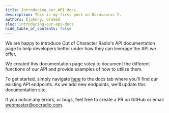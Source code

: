 ```yaml
---
title: Introducing our API docs
description: This is my first post on Docusaurus 2.
authors: [johnny, drake]
slug: introducing-our-api-docs
hide_table_of_contents: false
---
```


We are happy to introduce Out of Character Radio's API documentation page to help developers better under how they can leverage the API we offer.

We created this documentation page soley to document the different functions of our API and provide examples of how to utilize them.

To get started, simply navigate [here](/docs/intro) to the docs tab where you'll find our existing API endpoints. As we add new endpoints, we'll update this documentation site.

If you notice any errors, or bugs, feel free to create a PR on GitHub or email [webmaster@oocradio.com](mailto:webmaster@oocradio.com).